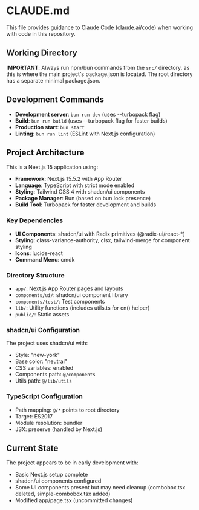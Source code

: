 # CLAUDE.md

This file provides guidance to Claude Code (claude.ai/code) when working with code in this repository.

## Working Directory

**IMPORTANT**: Always run npm/bun commands from the `src/` directory, as this is where the main project's package.json is located. The root directory has a separate minimal package.json.

## Development Commands

- **Development server**: `bun run dev` (uses --turbopack flag)
- **Build**: `bun run build` (uses --turbopack flag for faster builds)
- **Production start**: `bun start`
- **Linting**: `bun run lint` (ESLint with Next.js configuration)

## Project Architecture

This is a Next.js 15 application using:
- **Framework**: Next.js 15.5.2 with App Router
- **Language**: TypeScript with strict mode enabled
- **Styling**: Tailwind CSS 4 with shadcn/ui components
- **Package Manager**: Bun (based on bun.lock presence)
- **Build Tool**: Turbopack for faster development and builds

### Key Dependencies

- **UI Components**: shadcn/ui with Radix primitives (@radix-ui/react-*)
- **Styling**: class-variance-authority, clsx, tailwind-merge for component styling
- **Icons**: lucide-react
- **Command Menu**: cmdk

### Directory Structure

- `app/`: Next.js App Router pages and layouts
- `components/ui/`: shadcn/ui component library
- `components/test/`: Test components
- `lib/`: Utility functions (includes utils.ts for cn() helper)
- `public/`: Static assets

### shadcn/ui Configuration

The project uses shadcn/ui with:
- Style: "new-york"
- Base color: "neutral" 
- CSS variables: enabled
- Components path: `@/components`
- Utils path: `@/lib/utils`

### TypeScript Configuration

- Path mapping: `@/*` points to root directory
- Target: ES2017
- Module resolution: bundler
- JSX: preserve (handled by Next.js)

## Current State

The project appears to be in early development with:
- Basic Next.js setup complete
- shadcn/ui components configured  
- Some UI components present but may need cleanup (combobox.tsx deleted, simple-combobox.tsx added)
- Modified app/page.tsx (uncommitted changes)